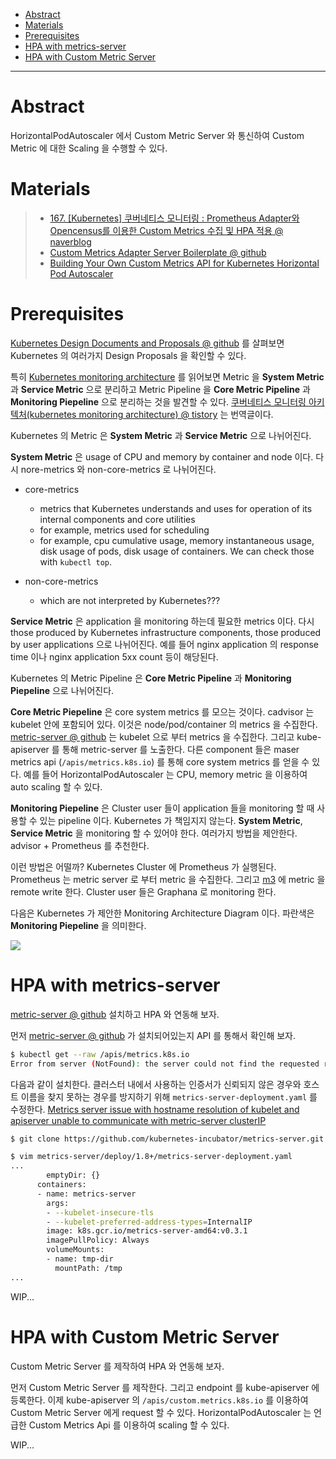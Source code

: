 - [Abstract](#abstract)
- [Materials](#materials)
- [Prerequisites](#prerequisites)
- [HPA with metrics-server](#hpa-with-metrics-server)
- [HPA with Custom Metric Server](#hpa-with-custom-metric-server)

-----

# Abstract

HorizontalPodAutoscaler 에서 Custom Metric Server 와 통신하여 Custom Metric 에 대한 Scaling 을 수행할 수 있다.

# Materials

> * [167. [Kubernetes] 쿠버네티스 모니터링 : Prometheus Adapter와 Opencensus를 이용한 Custom Metrics 수집 및 HPA 적용 @ naverblog](https://blog.naver.com/PostView.nhn?blogId=alice_k106&logNo=221521978267&categoryNo=20&parentCategoryNo=0&viewDate=&currentPage=1&postListTopCurrentPage=1&from=postView)
> * [Custom Metrics Adapter Server Boilerplate @ github](https://github.com/kubernetes-sigs/custom-metrics-apiserver)
> * [Building Your Own Custom Metrics API for Kubernetes Horizontal Pod Autoscaler](https://medium.com/swlh/building-your-own-custom-metrics-api-for-kubernetes-horizontal-pod-autoscaler-277473dea2c1)

# Prerequisites

[Kubernetes Design Documents and Proposals @ github](https://github.com/kubernetes/community/tree/master/contributors/design-proposals) 를 살펴보면 Kubernetes 의 여러가지 Design Proposals 을 확인할 수 있다. 

특히 [Kubernetes monitoring architecture](https://github.com/kubernetes/community/blob/master/contributors/design-proposals/instrumentation/monitoring_architecture.md#architecture) 를 읽어보면 Metric 을 **System Metric** 과 **Service Metric** 으로 분리하고 Metric Pipeline 을 **Core Metric Pipeline** 과 **Monitoring Piepeline** 으로 분리하는 것을 발견할 수 있다. [쿠버네티스 모니터링 아키텍처(kubernetes monitoring architecture) @ tistory](https://arisu1000.tistory.com/27855?category=787056) 는 번역글이다.

Kubernetes 의 Metric 은 **System Metric** 과 **Service Metric** 으로 나뉘어진다.

**System Metric** 은 usage of CPU and memory by container and node 이다. 다시 nore-metrics 와 non-core-metrics 로 나뉘어진다.

* core-metrics
  * metrics that Kubernetes understands and uses for operation of its internal components and core utilities
  * for example, metrics used for scheduling
  * for example, cpu cumulative usage, memory instantaneous usage, disk usage of pods, disk usage of containers. We can check those with `kubectl top`.

* non-core-metrics
  * which are not interpreted by Kubernetes???

**Service Metric** 은 application 을 monitoring 하는데 필요한 metrics 이다. 다시 those produced by Kubernetes infrastructure components, those produced by user applications 으로 나뉘어진다. 예를 들어 nginx application 의 response time 이나 nginx application 5xx count 등이 해당된다.

Kubernetes 의 Metric Pipeline 은 **Core Metric Pipeline** 과 **Monitoring Piepeline** 으로 나뉘어진다.

**Core Metric Piepeline** 은 core system metrics 를 모으는 것이다. cadvisor 는 kubelet 안에 포함되어 있다. 이것은 node/pod/container 의 metrics 을 수집한다. [metric-server @ github](https://github.com/kubernetes-sigs/metrics-server) 는 kubelet 으로 부터 metrics 을 수집한다. 그리고 kube-apiserver 를 통해 metric-server 를 노출한다. 다른 component 들은 maser metrics api (`/apis/metrics.k8s.io`) 를 통해 core system metrics 를 얻을 수 있다. 예를 들어 HorizontalPodAutoscaler 는 CPU, memory metric 을 이용하여 auto scaling 할 수 있다.

**Monitoring Piepeline** 은 Cluster user 들이 application 들을 monitoring 할 때 사용할 수 있는 pipeline 이다. Kubernetes 가 책임지지 않는다. **System Metric**, **Service Metric** 을 monitoring 할 수 있어야 한다. 여러가지 방법을 제안한다. advisor + Prometheus 를 추천한다. 

이런 방법은 어떨까? Kubernetes Cluster 에 Prometheus 가 실행된다. Prometheus 는 metric server 로 부터 metric 을 수집한다. 그리고 [m3](/m3/README.md) 에 metric 을 remote write 한다. Cluster user 들은 Graphana 로 monitoring 한다.

다음은 Kubernetes 가 제안한 Monitoring Architecture Diagram 이다. 파란색은 **Monitoring Piepeline** 을 의미한다.

![](https://raw.githubusercontent.com/kubernetes/community/master/contributors/design-proposals/instrumentation/monitoring_architecture.png)

# HPA with metrics-server

[metric-server @ github](https://github.com/kubernetes-sigs/metrics-server) 설치하고 HPA 와 연동해 보자.

먼저 [metric-server @ github](https://github.com/kubernetes-sigs/metrics-server) 가 설치되어있는지 API 를 통해서 확인해 보자.

```bash
$ kubectl get --raw /apis/metrics.k8s.io
Error from server (NotFound): the server could not find the requested resource
```

다음과 같이 설치한다. 클러스터 내에서 사용하는 인증서가 신뢰되지 않은 경우와 호스트 이름을 찾지 못하는 경우를 방지하기 위해 `metrics-server-deployment.yaml` 를 수정한다. [Metrics server issue with hostname resolution of kubelet and apiserver unable to communicate with metric-server clusterIP](https://github.com/kubernetes-sigs/metrics-server/issues/131)

```bash
$ git clone https://github.com/kubernetes-incubator/metrics-server.git

$ vim metrics-server/deploy/1.8+/metrics-server-deployment.yaml
...
        emptyDir: {}
      containers:
      - name: metrics-server
        args:
        - --kubelet-insecure-tls
        - --kubelet-preferred-address-types=InternalIP
        image: k8s.gcr.io/metrics-server-amd64:v0.3.1
        imagePullPolicy: Always
        volumeMounts:
        - name: tmp-dir
          mountPath: /tmp
...
```

WIP...

# HPA with Custom Metric Server

Custom Metric Server 를 제작하여 HPA 와 연동해 보자. 

먼저 Custom Metric Server 를 제작한다. 그리고 endpoint 를 kube-apiserver 에 등록한다. 이제 kube-apiserver 의 `/apis/custom.metrics.k8s.io` 를 이용하여 Custom Metric Server 에게 request 할 수 있다. HorizontalPodAutoscaler 는 언급한 Custom Metrics Api 를 이용하여 scaling 할 수 있다.

WIP...
